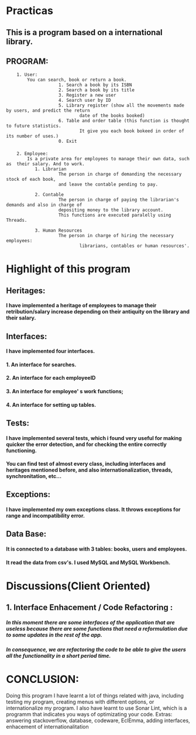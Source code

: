 # Practicas
## This is a program based on a international library. 

## PROGRAM:

        1. User:
            You can search, book or return a book.
                        1. Search a book by its ISBN
                        2. Search a book by its title
                        3. Register a new user
                        4. Search user by ID
                        5. Library register (show all the movements made by users, and predict the return
                                date of the books booked)
                        6. Table and order table (this function is thought to future statistics. 
                                It give you each book bokeed in order of its number of uses.)
                        0. Exit
 ####                       
        2. Employee:
            Is a private area for employees to manage their own data, such as  their salary. And to work.
               1. Librarian
                        The person in charge of demanding the necessary stock of each book, 
                        and leave the contable pending to pay.
                        
               2. Contable
                        The person in charge of paying the librarian's demands and also in charge of 
                        depositing money to the library account.
                        This functions are executed paralelly using Threads.
                        
               3. Human Resources
                        The person in charge of hiring the necessary employees: 
                                librarians, contables or human resources'.



# Highlight of this program

##		  Heritages: 
####			I have implemented a heritage of employees to manage their retribution/salary increase depending on their antiquity on the library and their salary.
####                
##            Interfaces: 
####                I have implemented four interfaces. 
####                   1. An interface for searches.
####                   2. An interface for each employeeID
####                   3. An interface for employee' s work functions;
####                   4. An interface for setting up tables.
####                    
##             Tests:
####                 I have implemented several tests, which i found very useful for making quicker the error detection, and for checking the entire correctly functioning.
####                 You can find test of almost every class, including interfaces and heritages mentioned before, and also internationalization, threads, synchronitation, etc...
####                
##             Exceptions:
####                 I have implemented my own exceptions class. It throws exceptions for range and incompatibility error.
####                
##           Data Base:
####                It is connected to a database with 3 tables: books, users and employees.
####                It read the data from csv's. I used MySQL and MySQL Workbench.
     

# Discussions(Client Oriented)

## 1. Interface Enhacement / Code Refactoring :
##### In this moment there are some interfaces of the application that are useless because there are some functions that need a reformulation due to some updates in the rest of the app. 
##### In consequence, we are refactoring the code to be able to give the users all the functionality in a short period time.

# CONCLUSION:

Doing this program I have learnt a lot of things related with java, including testing my program, creating menus with different options, or internationalize my program. I also have learnt to use Sonar Lint, which is a programm that indicates you ways of optimizating your code. 
Extras: answering stackoverflow, database, codeware, EclEmma, adding interfaces, enhacement of internationalitation
